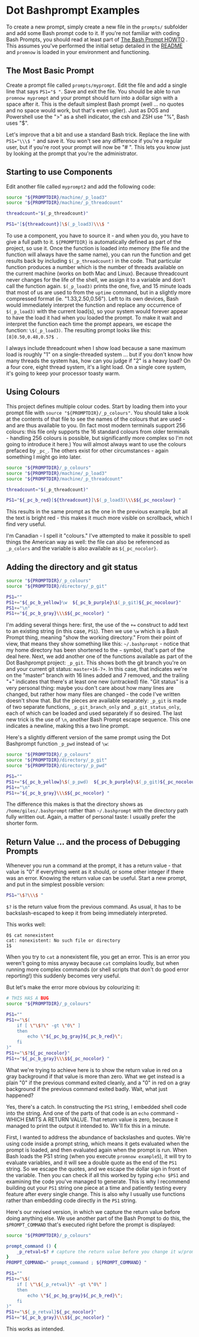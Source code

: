 # Dot Bashprompt Examples
<!-- :created: 2022-10-21 17:09 -->

To create a new prompt, simply create a new file in the `prompts/` subfolder
and add some Bash prompt code to it.  If you're not familiar with coding
Bash Prompts, you should read at least part of
[The Bash Prompt HOWTO](http://www.gilesorr.com/bashprompt/howto/) .  This
assumes you've performed the initial setup detailed in the
[README](README.md) and `promnow` is loaded in your environment and
functioning.


## The Most Basic Prompt

Create a prompt file called `prompts/myprompt`.  Edit the file and add a
single line that says `PS1="$ "`.  Save and exit the file.  You should
be able to run `promnow myprompt` and your prompt should turn into a
dollar sign with a space after it.  This is the default simplest Bash prompt
(well ... no quotes and no space would work, but that's even uglier).
Just as DOS and Powershell use the ">" as a shell indicator, the csh
and ZSH use "%", Bash uses "$".

Let's improve that a bit and use a standard Bash trick.  Replace the line
with `PS1="\\\$ "` and save it.  You won't see any difference if you're a
regular user, but if you're root your prompt will now be "# ".  This lets
you know just by looking at the prompt that you're the administrator.


## Starting to use Components

Edit another file called `myprompt2` and add the following code:

```sh
source "${PROMPTDIR}/machine/_p_load3"
source "${PROMPTDIR}/machine/_p_threadcount"

threadcount="$(_p_threadcount)"

PS1="[${threadcount}]\$(_p_load3)\\\$ "
```

To use a component, you have to source it - and when you do, you have to
give a full path to it.  `${PROMPTDIR}` is automatically defined as part of
the project, so use it.  Once the function is loaded into memory (the file
and the function will always have the same name), you can run the function
and get results back by including `$(_p_threadcount)` in the code.  That
particular function produces a number which is the number of threads
available on the current machine (works on both Mac and Linux).  Because
threadcount never changes for the life of the shell, we assign it to a
variable and don't call the function again.  `$(_p_load3)` prints the one,
five, and 15 minute loads that most of us are used to from the `uptime`
command, but in a slightly more compressed format (ie. "1.33,2.50,0.56").
Left to its own devices, Bash would immediately interpret the function and
replace any occurrence of `$(_p_load3)` with the current load(s), so your
system would forever appear to have the load it had when you loaded the
prompt.  To make it wait and interpret the function each time the prompt
appears, we escape the function: `\$(_p_load3)`.  The resulting prompt
looks like this: `[8]0.50,0.48,0.57$ `.

I always include threadcount when I show load because a sane maximum load
is roughly "1" on a single-threaded system ... but if you don't know how
many threads the system has, how can you judge if "2" is a heavy load?  On
a four core, eight thread system, it's a light load.  On a single core
system, it's going to keep your processor toasty warm.


## Using Colours

This project defines multiple colour codes.  Start by loading them into
your prompt file with `source "${PROMPTDIR}/_p_colours"`.  You should take
a look at the contents of that file to see the names of the colours that
are used - and are thus available to you.  (In fact most modern terminals
support 256 colours: this file only supports the 16 standard colours from
older terminals - handling 256 colours is possible, but significantly more
complex so I'm not going to introduce it here.)  You will almost always
want to use the colours prefaced by `_pc_`.  The others exist for other
circumstances - again something I might go into later.

```sh
source "${PROMPTDIR}/_p_colours"
source "${PROMPTDIR}/machine/_p_load3"
source "${PROMPTDIR}/machine/_p_threadcount"

threadcount="$(_p_threadcount)"

PS1="${_pc_b_red}[${threadcount}]\$(_p_load3)\\\$${_pc_nocolour} "
```

This results in the same prompt as the one in the previous example, but all
the text is bright red - this makes it much more visible on scrollback,
which I find very useful.

I'm Canadian - I spell it "colours."  I've attempted to make it possible to
spell things the American way as well: the file can also be referenced as
`_p_colors` and the variable is also available as `${_pc_nocolor}`.


## Adding the directory and git status

```sh
source "${PROMPTDIR}/_p_colours"
source "${PROMPTDIR}/directory/_p_git"

PS1=""
PS1+="${_pc_b_yellow}\w  ${_pc_b_purple}\$(_p_git)${_pc_nocolour}"
PS1+="\n"
PS1+="${_pc_b_gray}\\\$${_pc_nocolor} "
```

I'm adding several things here: first, the use of the `+=` construct to add
text to an existing string (in this case, `PS1`).  Then we use `\w` which
is a Bash Prompt thing, meaning "show the working directory."  From their
point of view, that means they show something like this: `~/.bashprompt` -
notice that my home directory has been shortened to the `~` symbol, that's
part of the deal here.  Next, we add another one of the functions available
as part of the Dot Bashprompt project: `_p_git`.  This shows both the git
branch you're on and your current git status: `master+16-7+`.  In this
case, that indicates we're on the "master" branch with 16 lines added and 7
removed, and the trailing "+" indicates that there's at least one new
(untracked) file.  "Git status" is a very personal thing: maybe you don't
care about how many lines are changed, but rather how many files are
changed - the code I've written doesn't show that.  But the pieces are
available separately: `_p_git` is made of two separate functions,
`_p_git_branch_only` and `_p_git_status_only`, each of which can be loaded
and used separately if so desired.  The last new trick is the use of `\n`,
another Bash Prompt escape sequence.  This one indicates a newline, making
this a two line prompt.

Here's a slightly different version of the same prompt using the Dot
Bashprompt function `_p_pwd` instead of `\w`:

```sh
source "${PROMPTDIR}/_p_colours"
source "${PROMPTDIR}/directory/_p_git"
source "${PROMPTDIR}/directory/_p_pwd"

PS1=""
PS1+="${_pc_b_yellow}\$(_p_pwd)  ${_pc_b_purple}\$(_p_git)${_pc_nocolour}"
PS1+="\n"
PS1+="${_pc_b_gray}\\\$${_pc_nocolor} "
```

The difference this makes is that the directory shows as
`/home/giles/.bashprompt` rather than `~/.bashprompt` with the directory
path fully written out.  Again, a matter of personal taste: I usually
prefer the shorter form.


## Return Value ... and the process of Debugging Prompts

Whenever you run a command at the prompt, it has a return value - that
value is "0" if everything went as it should, or some other integer if
there was an error.  Knowing the return value can be useful.  Start a new
prompt, and put in the simplest possible version:

```sh
PS1="\$?\\\$ "
```

`$?` is the return value from the previous command.  As usual, it has to be
backslash-escaped to keep it from being immediately interpreted.

This works well:

```
0$ cat nonexistent
cat: nonexistent: No such file or directory
1$
```

When you try to `cat` a nonexistent file, you get an error.  This is an
error you weren't going to miss anyway because `cat` complains loudly, but
when running more complex commands (or shell scripts that don't do good
error reporting!) this suddenly becomes very useful.

But let's make the error more obvious by colourizing it:

```sh
# THIS HAS A BUG
source "${PROMPTDIR}/_p_colours"

PS1=""
PS1+="\$(
    if [ \"\$?\" -gt \"0\" ]
    then
        echo \"${_pc_bg_gray}${_pc_b_red}\";
    fi
)"
PS1+="\$?${_pc_nocolor}"
PS1+="${_pc_b_gray}\\\$${_pc_nocolor} "
```

What we're trying to achieve here is to show the return value in red on a
gray background if that value is more than zero.  What we get instead is a
plain "0" if the previous command exited cleanly, and a "0" in red on a
gray background if the previous command exited badly.  Wait, what just
happened?

Yes, there's a catch.  In constructing the `PS1` string, I embedded shell
code into the string.  And one of the parts of that code is an `echo`
command - WHICH EMITS A RETURN VALUE.  That return value is zero, because
it managed to print the output it intended to.  We'll fix this in a minute.

First, I wanted to address the abundance of backslashes and quotes.  We're
using code inside a prompt string, which means it gets evaluated when the
prompt is loaded, and then evaluated again when the prompt is run.  When
Bash loads the PS1 string (when you execute `promnow example5`), it will
try to evaluate variables, and it will see a double quote as the end of the
`PS1` string.  So we escape the quotes, and we escape the dollar sign in
front of the variable.  Then you can check if all this worked by typing
`echo $PS1` and examining the code you've managed to generate.  This is why
I recommend building out your `PS1` string one piece at a time and
patiently testing every feature after every single change.  This is also
why I usually use functions rather than embedding code directly in the
`PS1` string.

Here's our revised version, in which we capture the return value before
doing anything else.  We use another part of the Bash Prompt to do this,
the `$PROMPT_COMMAND` that's executed right before the prompt is displayed:

```sh
source "${PROMPTDIR}/_p_colours"

prompt_command () {
    _p_retval=$? # capture the return value before you change it w/prompt
}
PROMPT_COMMAND=" prompt_command ; ${PROMPT_COMMAND} "

PS1=""
PS1+="\$(
    if [ \"\${_p_retval}\" -gt \"0\" ]
    then
        echo \"${_pc_bg_gray}${_pc_b_red}\";
    fi
)"
PS1+="\${_p_retval}${_pc_nocolor}"
PS1+="${_pc_b_gray}\\\$${_pc_nocolor} "
```

This works as intended.


